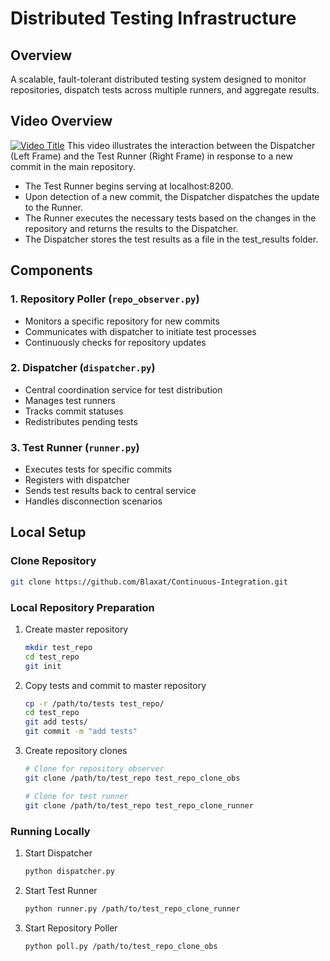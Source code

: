 # Distributed Testing Infrastructure

## Overview
A scalable, fault-tolerant distributed testing system designed to monitor repositories, dispatch tests across multiple runners, and aggregate results.

## Video Overview
[![Video Title](https://i9.ytimg.com/vi_webp/SXI8cETMmcQ/mqdefault.webp?sqp=CLS71bwG&rs=AOn4CLAFlFiCPN3_qcmN7q0SlJzHot_CpQ)](https://youtu.be/SXI8cETMmcQ)
This video illustrates the interaction between the Dispatcher (Left Frame) and the Test Runner (Right Frame) in response to a new commit in the main repository.
- The Test Runner begins serving at localhost:8200.
- Upon detection of a new commit, the Dispatcher dispatches the update to the Runner.
- The Runner executes the necessary tests based on the changes in the repository and returns the results to the Dispatcher.
- The Dispatcher stores the test results as a file in the test_results folder.

## Components

### 1. Repository Poller (`repo_observer.py`)
- Monitors a specific repository for new commits
- Communicates with dispatcher to initiate test processes
- Continuously checks for repository updates

### 2. Dispatcher (`dispatcher.py`)
- Central coordination service for test distribution
- Manages test runners
- Tracks commit statuses
- Redistributes pending tests

### 3. Test Runner (`runner.py`)
- Executes tests for specific commits
- Registers with dispatcher
- Sends test results back to central service
- Handles disconnection scenarios


## Local Setup

### Clone Repository
   ```bash
   git clone https://github.com/Blaxat/Continuous-Integration.git
   ```

### Local Repository Preparation
1. Create master repository
   ```bash
   mkdir test_repo
   cd test_repo
   git init
   ```

2. Copy tests and commit to master repository
   ```bash
   cp -r /path/to/tests test_repo/
   cd test_repo
   git add tests/
   git commit -m "add tests"
   ```

3. Create repository clones
   ```bash
   # Clone for repository observer
   git clone /path/to/test_repo test_repo_clone_obs
   
   # Clone for test runner
   git clone /path/to/test_repo test_repo_clone_runner
   ```

### Running Locally
1. Start Dispatcher
   ```bash
   python dispatcher.py
   ```

2. Start Test Runner
   ```bash
   python runner.py /path/to/test_repo_clone_runner
   ```

3. Start Repository Poller
   ```bash
   python poll.py /path/to/test_repo_clone_obs
   ```

